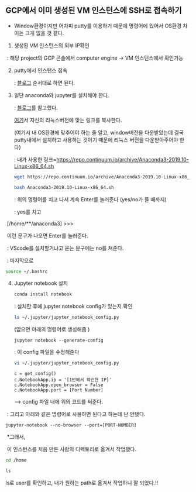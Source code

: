 ## GCP에서 이미 생성된 VM 인스턴스에  SSH로 접속하기

* Window환경이지만 어차피 putty를 이용하기 때문에 명령어에 있어서 OS환경 차이는 크게 없을 것 같다.



1. 생성된 VM 인스턴스의 외부 IP확인

​       : 해당 project의 GCP 콘솔에서 computer engine -> VM 인스턴스에서 확인가능

2. putty에서 인스턴스 접속

   : [블로그](https://medium.com/dream-youngs/google-cloud-console-ssh%EB%A1%9C-%EC%A0%91%EC%86%8D%ED%95%98%EA%B8%B0-for-windows-bf56104a9728) 순서대로 하면 된다.

3. 일단 anaconda와 jupyter를 설치해야 한다.

   : [블로그](https://shwksl101.github.io/gcp/2018/12/23/gcp_vm_custom_setting.html)를 참고했다.

   [여기](https://repo.continuum.io/archive/)서 자신의 리눅스버전에 맞는 링크를 복사한다. 

   (여기서 내 OS환경에 맞추어야 하는 줄 알고, window버전을 다운받았는데 결국 putty내에서 설치하고 사용하는 것이기 때문에 리눅스 버전을 다운받아주어야 한다)

   : 내가 사용한 링크=https://repo.continuum.io/archive/Anaconda3-2019.10-Linux-x86_64.sh

   ```bash
   wget https://repo.continuum.io/archive/Anaconda3-2019.10-Linux-x86_64.sh
   ```

   ```bash
   bash Anaconda3-2019.10-Linux-x86_64.sh
   ```

   : 위의 명령어를 치고 나서 계속 Enter를 눌러준다 (yes/no가 뜰 때까지)

   : yes를 치고 

​        [/home/**/anaconda3] >>>

​         이런 문구가 나오면 Enter를 눌러준다.

​        : VScode를 설치할거냐고 묻는 문구에는 no를 쳐준다.

​        : 마지막으로

```bash
source ~/.bashrc
```

4. Jupyter notebook 설치

   ```bash
   conda install notebook
   ```

   : 설치한 후에 jupyter notebook config가 있는지 확인

   ```bash
   ls ~/.jupyter/jupyter_notebook_config.py
   ```

   (없으면 아래의 명령어로 생성해줌 )

   ```
   jupyter notebook --generate-config
   ```

   : 이 config 파일을 수정해준다

   ```bash
   vi ~/.jupyter/jupyter_notebook_config.py
   ```

   ```
   c = get_config()
   c.NotebookApp.ip = '[1번에서 확인한 IP]'
   c.NotebookApp.open_browser = False
   c.NotebookApp.port = [Port Number]
   ```

   --> config 파일 내에 위의 코드를 써준다.



​		: 그리고 아래와 같은 명령어로 사용하면 된다고 하는데 난 안됐다. 

```
jupyter-notebook --no-browser --port=[PORT-NUMBER]
```

​        *그래서,

​          이 인스턴스를 처음 만든 사람의 디렉토리로 옮겨서 작업했다.

```bash
cd /home
```

```bash
ls
```

ls로 user를 확인하고, 내가 원하는 path로 옮겨서 작업하니 잘 되었다.!!
